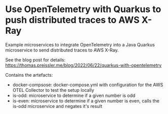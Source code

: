 # Use OpenTelemetry with Quarkus to push distributed traces to AWS X-Ray

Example microservices to integrate OpenTelemetry into a Java Quarkus microservice to send distributed traces to AWS X-Ray.

See the blog post for details: https://thomas.preissler.me/blog/2022/06/22/quarkus-with-opentelemetry

Contains the artefacts:

  - docker-compsose: docker-compose.yml with configuration for the AWS OTEL Collector to test the setup locally
  - is-odd: microservice to determine if a given number is odd
  - is-even: microservice to determine if a given number is even, calls the is-odd microservice and negates it's result
